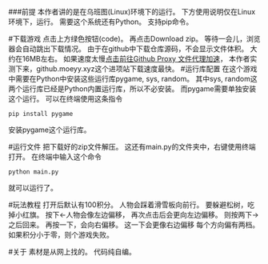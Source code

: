 ###前提
本作者讲的是在乌班图(Linux)环境下的运行。
下方使用说明仅在Linux环境下，运行。
需要这个系统还有Python。
支持pip命令。

#下载游戏
点击上方绿色按钮(code)。
再点击Download zip。
等待一会儿，浏览器会自动跳出下载情况。
由于在github中下载仓库源码，不会显示文件体积。
大约在16MB左右。
如果速度太慢[点击前往Github Proxy 文件代理加速](https://github.akams.cn/)，
本作者实测下来，github.moeyy.xyz这个进项站下载速度最快。
#运行库配置
在这个游戏中需要在Python中安装这些运行库pygame, sys, random。
其中sys, random这两个运行库已经是Python内置运行库，所以不必安装。
而pygame需要单独安装这个运行。
可以在终端使用这条指令
```shell
pip install pygame
```
安装pygame这个运行库。

#运行文件
把下载好的zip文件解压。
这还有main.py的文件夹中，右键使用终端打开。
在终端中输入这个命令
```shell
python main.py
```
就可以运行了。

#玩法教程
打开后默认有100积分。
人物会踩着滑雪板向前行。
要躲避松树，吃掉小红旗。
按下←人物会像左边偏移，
再次点击后会更向左边偏移。
则按两下→之后回来。
再按一下，会向右偏移。
这一下会更像右边偏移
每个方向偏有两档。
如果积分小于零，则个游戏失败。

#关于
素材是从网上找的。
代码纯自编。

